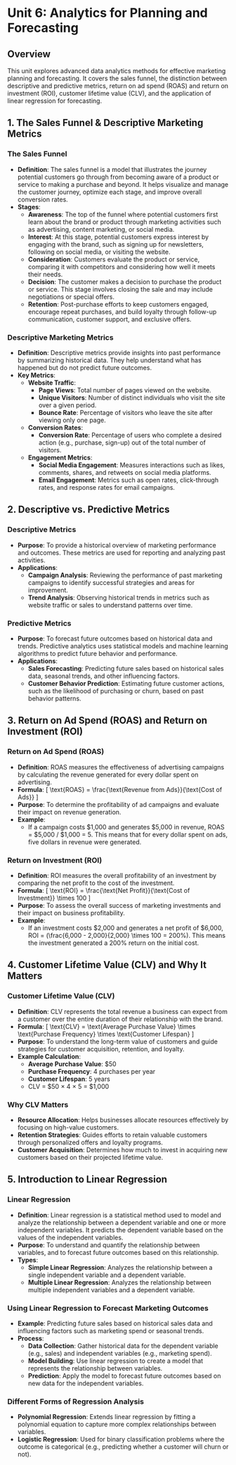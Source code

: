 # Unit 6: Analytics for Planning and Forecasting

## Overview

This unit explores advanced data analytics methods for effective marketing planning and forecasting. It covers the sales funnel, the distinction between descriptive and predictive metrics, return on ad spend (ROAS) and return on investment (ROI), customer lifetime value (CLV), and the application of linear regression for forecasting.

## 1. The Sales Funnel & Descriptive Marketing Metrics

### **The Sales Funnel**
- **Definition**: The sales funnel is a model that illustrates the journey potential customers go through from becoming aware of a product or service to making a purchase and beyond. It helps visualize and manage the customer journey, optimize each stage, and improve overall conversion rates.
- **Stages**:
  - **Awareness**: The top of the funnel where potential customers first learn about the brand or product through marketing activities such as advertising, content marketing, or social media.
  - **Interest**: At this stage, potential customers express interest by engaging with the brand, such as signing up for newsletters, following on social media, or visiting the website.
  - **Consideration**: Customers evaluate the product or service, comparing it with competitors and considering how well it meets their needs.
  - **Decision**: The customer makes a decision to purchase the product or service. This stage involves closing the sale and may include negotiations or special offers.
  - **Retention**: Post-purchase efforts to keep customers engaged, encourage repeat purchases, and build loyalty through follow-up communication, customer support, and exclusive offers.

### **Descriptive Marketing Metrics**
- **Definition**: Descriptive metrics provide insights into past performance by summarizing historical data. They help understand what has happened but do not predict future outcomes.
- **Key Metrics**:
  - **Website Traffic**:
    - **Page Views**: Total number of pages viewed on the website.
    - **Unique Visitors**: Number of distinct individuals who visit the site over a given period.
    - **Bounce Rate**: Percentage of visitors who leave the site after viewing only one page.
  - **Conversion Rates**:
    - **Conversion Rate**: Percentage of users who complete a desired action (e.g., purchase, sign-up) out of the total number of visitors.
  - **Engagement Metrics**:
    - **Social Media Engagement**: Measures interactions such as likes, comments, shares, and retweets on social media platforms.
    - **Email Engagement**: Metrics such as open rates, click-through rates, and response rates for email campaigns.

## 2. Descriptive vs. Predictive Metrics

### **Descriptive Metrics**
- **Purpose**: To provide a historical overview of marketing performance and outcomes. These metrics are used for reporting and analyzing past activities.
- **Applications**:
  - **Campaign Analysis**: Reviewing the performance of past marketing campaigns to identify successful strategies and areas for improvement.
  - **Trend Analysis**: Observing historical trends in metrics such as website traffic or sales to understand patterns over time.

### **Predictive Metrics**
- **Purpose**: To forecast future outcomes based on historical data and trends. Predictive analytics uses statistical models and machine learning algorithms to predict future behavior and performance.
- **Applications**:
  - **Sales Forecasting**: Predicting future sales based on historical sales data, seasonal trends, and other influencing factors.
  - **Customer Behavior Prediction**: Estimating future customer actions, such as the likelihood of purchasing or churn, based on past behavior patterns.

## 3. Return on Ad Spend (ROAS) and Return on Investment (ROI)

### **Return on Ad Spend (ROAS)**
- **Definition**: ROAS measures the effectiveness of advertising campaigns by calculating the revenue generated for every dollar spent on advertising.
- **Formula**: 
  \[
  \text{ROAS} = \frac{\text{Revenue from Ads}}{\text{Cost of Ads}}
  \]
- **Purpose**: To determine the profitability of ad campaigns and evaluate their impact on revenue generation.
- **Example**:
  - If a campaign costs $1,000 and generates $5,000 in revenue, ROAS = $5,000 / $1,000 = 5. This means that for every dollar spent on ads, five dollars in revenue were generated.

### **Return on Investment (ROI)**
- **Definition**: ROI measures the overall profitability of an investment by comparing the net profit to the cost of the investment.
- **Formula**: 
  \[
  \text{ROI} = \frac{\text{Net Profit}}{\text{Cost of Investment}} \times 100
  \]
- **Purpose**: To assess the overall success of marketing investments and their impact on business profitability.
- **Example**:
  - If an investment costs $2,000 and generates a net profit of $6,000, ROI = \(\frac{6,000 - 2,000}{2,000} \times 100 = 200\%\). This means the investment generated a 200% return on the initial cost.

## 4. Customer Lifetime Value (CLV) and Why It Matters

### **Customer Lifetime Value (CLV)**
- **Definition**: CLV represents the total revenue a business can expect from a customer over the entire duration of their relationship with the brand.
- **Formula**: 
  \[
  \text{CLV} = \text{Average Purchase Value} \times \text{Purchase Frequency} \times \text{Customer Lifespan}
  \]
- **Purpose**: To understand the long-term value of customers and guide strategies for customer acquisition, retention, and loyalty.
- **Example Calculation**:
  - **Average Purchase Value**: $50
  - **Purchase Frequency**: 4 purchases per year
  - **Customer Lifespan**: 5 years
  - CLV = $50 × 4 × 5 = $1,000

### **Why CLV Matters**
- **Resource Allocation**: Helps businesses allocate resources effectively by focusing on high-value customers.
- **Retention Strategies**: Guides efforts to retain valuable customers through personalized offers and loyalty programs.
- **Customer Acquisition**: Determines how much to invest in acquiring new customers based on their projected lifetime value.

## 5. Introduction to Linear Regression

### **Linear Regression**
- **Definition**: Linear regression is a statistical method used to model and analyze the relationship between a dependent variable and one or more independent variables. It predicts the dependent variable based on the values of the independent variables.
- **Purpose**: To understand and quantify the relationship between variables, and to forecast future outcomes based on this relationship.
- **Types**:
  - **Simple Linear Regression**: Analyzes the relationship between a single independent variable and a dependent variable.
  - **Multiple Linear Regression**: Analyzes the relationship between multiple independent variables and a dependent variable.

### **Using Linear Regression to Forecast Marketing Outcomes**
- **Example**: Predicting future sales based on historical sales data and influencing factors such as marketing spend or seasonal trends.
- **Process**:
  - **Data Collection**: Gather historical data for the dependent variable (e.g., sales) and independent variables (e.g., marketing spend).
  - **Model Building**: Use linear regression to create a model that represents the relationship between variables.
  - **Prediction**: Apply the model to forecast future outcomes based on new data for the independent variables.

### **Different Forms of Regression Analysis**
- **Polynomial Regression**: Extends linear regression by fitting a polynomial equation to capture more complex relationships between variables.
- **Logistic Regression**: Used for binary classification problems where the outcome is categorical (e.g., predicting whether a customer will churn or not).

